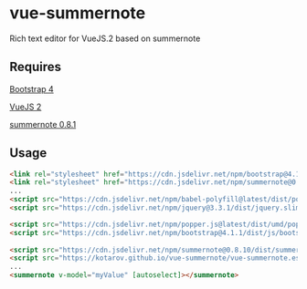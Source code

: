# vue-summernote

Rich text editor for VueJS.2 based on summernote

## Requires
[Bootstrap 4](https://getbootstrap.com)

[VueJS 2](https://vuejs.org/)

[summernote 0.8.1](https://summernote.org/)

## Usage

``` html
<link rel="stylesheet" href="https://cdn.jsdelivr.net/npm/bootstrap@4.1.1/dist/css/bootstrap.min.css"/>
<link rel="stylesheet" href="https://cdn.jsdelivr.net/npm/summernote@0.8.10/dist/summernote-bs4.css">
...
<script src="https://cdn.jsdelivr.net/npm/babel-polyfill@latest/dist/polyfill.min.js"></script>            
<script src="https://cdn.jsdelivr.net/npm/jquery@3.3.1/dist/jquery.slim.min.js"></script>

<script src="https://cdn.jsdelivr.net/npm/popper.js@latest/dist/umd/popper.min.js"></script>
<script src="https://cdn.jsdelivr.net/npm/bootstrap@4.1.1/dist/js/bootstrap.min.js"></script>
    
<script src="https://cdn.jsdelivr.net/npm/summernote@0.8.10/dist/summernote-bs4.min.js"></script>  
<script src="https://kotarov.github.io/vue-summernote/vue-summernote.es5.js"></script>
...
<summernote v-model="myValue" [autoselect]></summernote>
```

